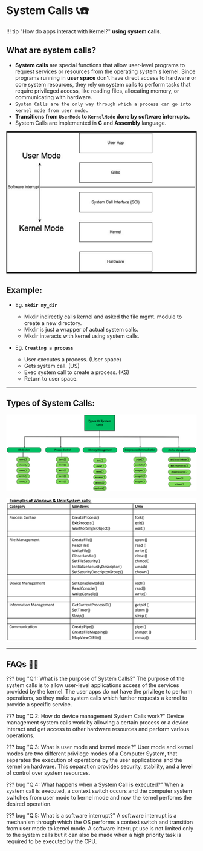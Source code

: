 # System Calls 📞☎️

!!! tip "How do apps interact with Kernel?"
    **using system calls**.

## What are system calls?

- **System calls** are special functions that allow user-level programs to request services or resources from the operating system's kernel. Since programs running in **user space** don't have direct access to hardware or core system resources, they rely on system calls to perform tasks that require privileged access, like reading files, allocating memory, or communicating with hardware.
- `System Calls are the only way through which a process can go into kernel mode from user mode.`
- **Transitions from `UserMode` to `KernelMode` done by software interrupts.**
- System Calls are implemented in **C** and **Assembly** language.


![loading...](../../images/operating_system/components_and_system_call/system_call_representation.png)



## Example:

- Eg. **`mkdir my_dir`**

    - Mkdir indirectly calls kernel and asked the file mgmt. module to create a new directory.
    - Mkdir is just a wrapper of actual system calls.
    - Mkdir interacts with kernel using system calls.   

- Eg. **`Creating a process`**

    - User executes a process. (User space)
    - Gets system call. (US)
    - Exec system call to create a process. (KS)
    - Return to user space.


---


## Types of System Calls:

![loading...](../../images/operating_system/components_and_system_call/types-of-system-call.png)

![loading...](../../images/operating_system/components_and_system_call/system-call-commands.png)


---


## FAQs 🙋‍♂️

??? bug "Q.1: What is the purpose of System Calls?"
    The purpose of the system calls is to allow user-level applications access of the services provided by the kernel. The user apps do not have the privilege to perform operations, so they make system calls which further requests a kernel to provide a specific service.


??? bug "Q.2: How do device management System Calls work?"
    Device management system calls work by allowing a certain process or a device interact and get access to other hardware resources and perform various operations.


??? bug "Q.3: What is user mode and kernel mode?"
    User mode and kernel modes are two different privilege modes of a Computer System, that separates the execution of operations by the user applications and the kernel on hardware. This separation provides security, stability, and a level of control over system resources.


??? bug "Q.4: What happens when a System Call is executed?"
    When a system call is executed, a context switch occurs and the computer system switches from user mode to kernel mode and now the kernel performs the desired operation.


??? bug "Q.5: What is a software interrupt?"
    A software interrupt is a mechanism through which the OS performs a context switch and transition from user mode to kernel mode. A software interrupt use is not limited only to the system calls but it can also be made when a high priority task is required to be executed by the CPU.


